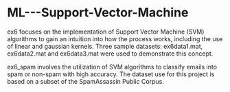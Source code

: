 # ML---Support-Vector-Machine

ex6 focuses on the implementation of Support Vector Machine (SVM) algorithms to gain an intuition into how the process works, including the use of linear and gaussian kernels. Three sample datasets: ex6data1.mat, ex6data2.mat and ex6data3.mat were used to demonstrate this concept.

ex6_spam involves the utilization of SVM algorithms to classify emails into spam or non-spam with high accuracy. The dataset use for this project is based on a subset of the SpamAssassin Public Corpus.

